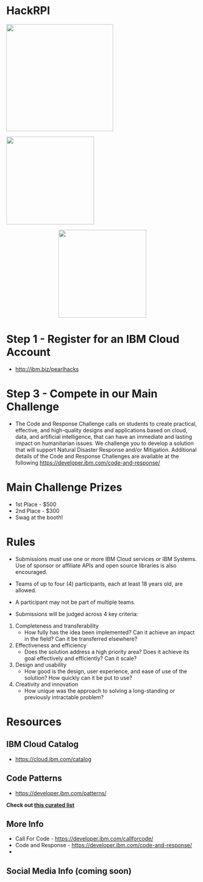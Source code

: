 # HackRPI

  <img width="280" src="https://raw.githubusercontent.com/IBM/hackrpi/master/images/ibm-logo.png">
</p> <img width="230" src="https://github.com/Lucas-sahn/pearlhacks/blob/master/images/pearlhacks.jpg">
</p>

<p align="center">
  <img width="230" src="https://github.com/Lucas-sahn/pearlhacks/blob/master/images/pearlhacks.jpg">
</p>

# Step 1 - Register for an IBM Cloud Account
* http://ibm.biz/pearlhacks

# Step 3 - Compete in our Main Challenge
* The Code and Response Challenge calls on students to create practical, effective, and high-quality designs and applications based on cloud, data, and artificial intelligence, that can have an immediate and lasting impact on humanitarian issues. We challenge you to develop a solution that will support Natural Disaster Response and/or Mitigation. Additional details of the Code and Response Challenges are available at the following https://developer.ibm.com/code-and-response/

# Main Challenge Prizes
*	1st Place - $500
*	2nd Place - $300
*	Swag at the booth!

# Rules
* Submissions must use one or more IBM Cloud services or IBM Systems. Use of sponsor or affiliate APIs and open source libraries is also encouraged.
* Teams of up to four (4) participants, each at least 18 years old, are allowed.
* A participant may not be part of multiple teams.

* Submissions will be judged across 4 key criteria:
1) Completeness and transferability
    * How fully has the idea been implemented? Can it achieve an impact in the field? Can it be transferred elsewhere?
2) Effectiveness and efficiency
    * Does the solution address a high priority area? Does it achieve its goal effectively and efficiently? Can it scale?
3) Design and usability
    * How good is the design, user experience, and ease of use of the solution? How quickly can it be put to use?
4) Creativity and innovation
    * How unique was the approach to solving a long-standing or previously intractable problem?

# Resources

## IBM Cloud Catalog
* https://cloud.ibm.com/catalog

## Code Patterns
* https://developer.ibm.com/patterns/

 **Check out [this curated list](https://github.com/pmmistry/hackrpi/blob/master/CodePatterns.md)** 

## More Info

* Call For Code - https://developer.ibm.com/callforcode/
* Code and Response - https://developer.ibm.com/code-and-response/
* 

## Social Media Info (coming soon)
